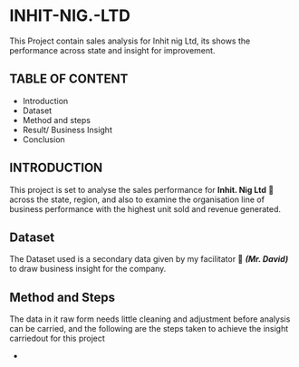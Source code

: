 # INHIT-NIG.-LTD
This Project contain sales analysis for Inhit nig Ltd, its shows the performance across state and insight for improvement.
## TABLE OF CONTENT
   - Introduction
   - Dataset
   - Method and steps
   - Result/ Business Insight
   - Conclusion
## INTRODUCTION
This project is set to analyse the sales performance for **Inhit. Nig Ltd** 🏢 across the state, region, and also to examine the organisation line of business performance with the highest unit sold and revenue generated.
## Dataset
The Dataset used is a secondary data given by my facilitator 👨 ***(Mr. David)*** to draw business insight for the company.
## Method and Steps
The data in it raw form needs little cleaning and adjustment before analysis can be carried, and the following are the steps taken to achieve the insight carriedout for this project
  
  -

